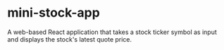 # mini-stock-app
A web-based React application that takes a stock ticker symbol as input and displays the stock's latest quote price.

